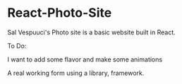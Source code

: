 # React-Photo-Site

Sal Vespuuci's Photo site is a basic website built in React. 

To Do:

I want to add some flavor and make some animations

A real working form using a library, framework.

